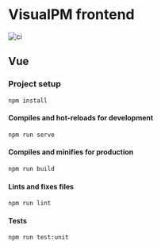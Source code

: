 # VisualPM frontend

![ci](https://github.com/ESI2022-team-e/frontend/actions/workflows/node.js.yml/badge.svg?branch=main)

## Vue 

### Project setup
```
npm install
```

#### Compiles and hot-reloads for development
```
npm run serve
```

#### Compiles and minifies for production
```
npm run build
```

#### Lints and fixes files
```
npm run lint
```

#### Tests
```
npm run test:unit
```



